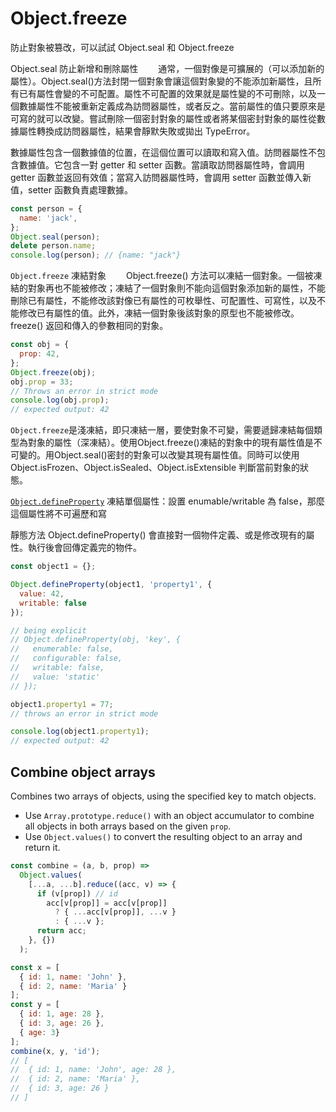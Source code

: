 # Object.freeze

防止對象被篡改，可以試試 Object.seal 和 Object.freeze


Object.seal 防止新增和刪除屬性
  通常，一個對像是可擴展的（可以添加新的屬性）。Object.seal()方法封閉一個對象會讓這個對象變的不能添加新屬性，且所有已有屬性會變的不可配置。屬性不可配置的效果就是屬性變的不可刪除，以及一個數據屬性不能被重新定義成為訪問器屬性，或者反之。當前屬性的值只要原來是可寫的就可以改變。嘗試刪除一個密封對象的屬性或者將某個密封對象的屬性從數據屬性轉換成訪問器屬性，結果會靜默失敗或拋出 TypeError。

數據屬性包含一個數據值的位置，在這個位置可以讀取和寫入值。訪問器屬性不包含數據值。它包含一對 getter 和 setter 函數。當讀取訪問器屬性時，會調用 getter 函數並返回有效值；當寫入訪問器屬性時，會調用 setter 函數並傳入新值，setter 函數負責處理數據。


```js
const person = {
  name: 'jack',
};
Object.seal(person);
delete person.name;
console.log(person); // {name: "jack"}
```

`Object.freeze` 凍結對象   Object.freeze() 方法可以凍結一個對象。一個被凍結的對象再也不能被修改；凍結了一個對象則不能向這個對象添加新的屬性，不能刪除已有屬性，不能修改該對像已有屬性的可枚舉性、可配置性、可寫性，以及不能修改已有屬性的值。此外，凍結一個對象後該對象的原型也不能被修改。freeze() 返回和傳入的參數相同的對象。

```js
const obj = {
  prop: 42,
};
Object.freeze(obj);
obj.prop = 33;
// Throws an error in strict mode
console.log(obj.prop);
// expected output: 42
```


`Object.freeze`是淺凍結，即只凍結一層，要使對象不可變，需要遞歸凍結每個類型為對象的屬性（深凍結）。使用Object.freeze()凍結的對象中的現有屬性值是不可變的。用Object.seal()密封的對象可以改變其現有屬性值。同時可以使用 Object.isFrozen、Object.isSealed、Object.isExtensible 判斷當前對象的狀態。

[`Object.defineProperty`](https://developer.mozilla.org/zh-TW/docs/Web/JavaScript/Reference/Global_Objects/Object/defineProperty) 凍結單個屬性：設置 enumable/writable 為 false，那麼這個屬性將不可遍歷和寫

靜態方法 Object.defineProperty() 會直接對一個物件定義、或是修改現有的屬性。執行後會回傳定義完的物件。

```js
const object1 = {};

Object.defineProperty(object1, 'property1', {
  value: 42,
  writable: false
});

// being explicit
// Object.defineProperty(obj, 'key', {
//   enumerable: false,
//   configurable: false,
//   writable: false,
//   value: 'static'
// });

object1.property1 = 77;
// throws an error in strict mode

console.log(object1.property1);
// expected output: 42
```

## Combine object arrays

Combines two arrays of objects, using the specified key to match objects.

- Use `Array.prototype.reduce()` with an object accumulator to combine all objects in both arrays based on the given `prop`.
- Use `Object.values()` to convert the resulting object to an array and return it.

```js
const combine = (a, b, prop) =>
  Object.values(
    [...a, ...b].reduce((acc, v) => {
      if (v[prop]) // id
        acc[v[prop]] = acc[v[prop]]
          ? { ...acc[v[prop]], ...v }
          : { ...v };
      return acc;
    }, {})
  );
```

```js
const x = [
  { id: 1, name: 'John' },
  { id: 2, name: 'Maria' }
];
const y = [
  { id: 1, age: 28 },
  { id: 3, age: 26 },
  { age: 3}
];
combine(x, y, 'id');
// [
//  { id: 1, name: 'John', age: 28 },
//  { id: 2, name: 'Maria' },
//  { id: 3, age: 26 }
// ]
```